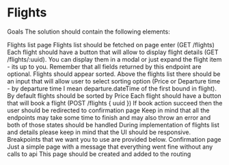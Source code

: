 # Flights

Goals
The solution should contain the following elements:

Flights list page
Flights list should be fetched on page enter (GET /flights)
Each flight should have a button that will allow to display flight details (GET /flights/:uuid). You can display them in a modal or just expand the flight item - its up to you. Remember that all fields returned by this endpoint are optional.
Flights should appear sorted. Above the flights list there should be an input that will allow user to select sorting option (Price or Departure time - by departure time I mean departure.dateTime of the first bound in flight). By default flights should be sorted by Price
Each flight should have a button that will book a flight (POST /flights { uuid })
If book action succeed then the user should be redirected to confirmation page
Keep in mind that all the endpoints may take some time to finish and may also throw an error and both of those states should be handled
During implementation of flights list and details please keep in mind that the UI should be responsive. Breakpoints that we want you to use are provided below.
Confirmation page
Just a simple page with a message that everything went fine without any calls to api
This page should be created and added to the routing
